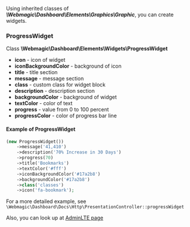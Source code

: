 Using inherited classes of ***\Webmagic\Dashboard\Elements\Graphics\Graphic***, you can create widgets.

### ProgressWidget

Class **\Webmagic\Dashboard\Elements\Widgets\ProgressWidget**

- **icon** - icon of widget
- **iconBackgroundColor** - background of icon
- **title** - title section
- **message** - message section
- **class** - custom class for widget block
- **description** - description section
- **backgroundColor** - background of widget
- **textColor** - color of text
- **progress** - value from 0 to 100 percent
- **progressColor** - color of progress bar line

#### Example of ProgressWidget

```php
(new ProgressWidget())
    ->message('41,410')
    ->description('70% Increase in 30 Days')
    ->progress(70)
    ->title('Bookmarks')
    ->textColor('#fff')
    ->iconBackgroundColor('#17a2b8')
    ->backgroundColor('#17a2b8')
    ->class('classes')
    ->icon('fa-bookmark');
```

For a more detailed example, see `\Webmagic\Dashboard\Docs\Http\PresentationController::progressWidget`

Also, you can look up at [AdminLTE page](https://adminlte.io/themes/v3/pages/widgets.html)
